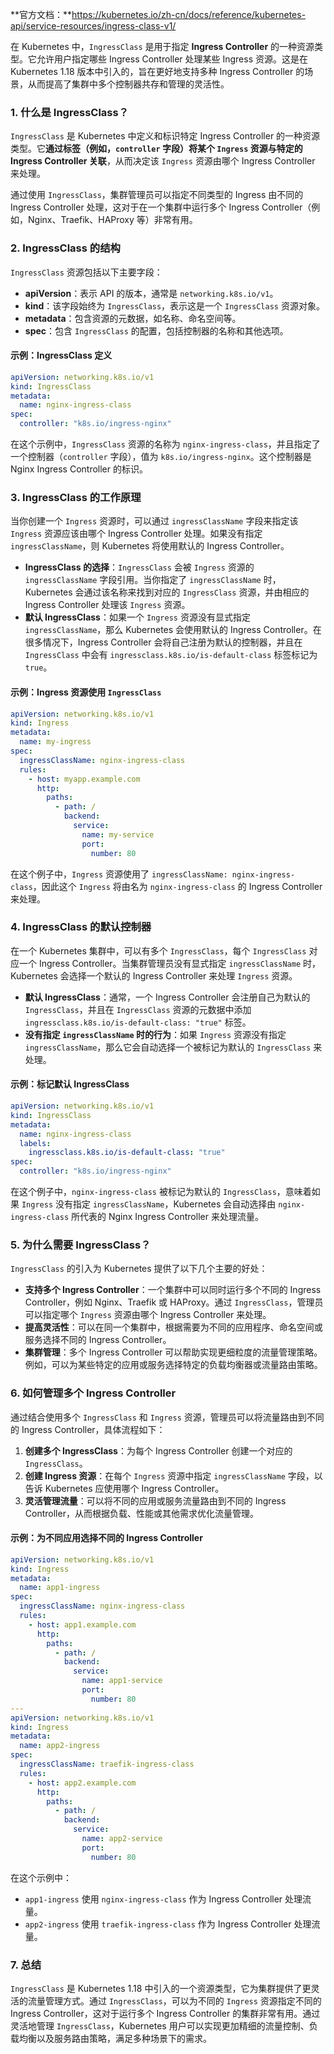 **官方文档：**https://kubernetes.io/zh-cn/docs/reference/kubernetes-api/service-resources/ingress-class-v1/

在 Kubernetes 中，`IngressClass` 是用于指定 **Ingress Controller** 的一种资源类型。它允许用户指定哪些 Ingress Controller 处理某些 Ingress 资源。这是在 Kubernetes 1.18 版本中引入的，旨在更好地支持多种 Ingress Controller 的场景，从而提高了集群中多个控制器共存和管理的灵活性。

### 1. **什么是 IngressClass？**

`IngressClass` 是 Kubernetes 中定义和标识特定 Ingress Controller 的一种资源类型。它**通过标签（例如，`controller` 字段）将某个 `Ingress` 资源与特定的 Ingress Controller 关联**，从而决定该 `Ingress` 资源由哪个 Ingress Controller 来处理。

通过使用 `IngressClass`，集群管理员可以指定不同类型的 Ingress 由不同的 Ingress Controller 处理，这对于在一个集群中运行多个 Ingress Controller（例如，Nginx、Traefik、HAProxy 等）非常有用。

### 2. **IngressClass 的结构**

`IngressClass` 资源包括以下主要字段：

- **apiVersion**：表示 API 的版本，通常是 `networking.k8s.io/v1`。
- **kind**：该字段始终为 `IngressClass`，表示这是一个 `IngressClass` 资源对象。
- **metadata**：包含资源的元数据，如名称、命名空间等。
- **spec**：包含 `IngressClass` 的配置，包括控制器的名称和其他选项。

#### 示例：IngressClass 定义
```yaml
apiVersion: networking.k8s.io/v1
kind: IngressClass
metadata:
  name: nginx-ingress-class
spec:
  controller: "k8s.io/ingress-nginx"
```

在这个示例中，`IngressClass` 资源的名称为 `nginx-ingress-class`，并且指定了一个控制器（`controller` 字段），值为 `k8s.io/ingress-nginx`。这个控制器是 Nginx Ingress Controller 的标识。

### 3. **IngressClass 的工作原理**

当你创建一个 `Ingress` 资源时，可以通过 `ingressClassName` 字段来指定该 `Ingress` 资源应该由哪个 Ingress Controller 处理。如果没有指定 `ingressClassName`，则 Kubernetes 将使用默认的 Ingress Controller。

- **IngressClass 的选择**：`IngressClass` 会被 `Ingress` 资源的 `ingressClassName` 字段引用。当你指定了 `ingressClassName` 时，Kubernetes 会通过该名称来找到对应的 `IngressClass` 资源，并由相应的 Ingress Controller 处理该 `Ingress` 资源。
- **默认 IngressClass**：如果一个 `Ingress` 资源没有显式指定 `ingressClassName`，那么 Kubernetes 会使用默认的 Ingress Controller。在很多情况下，Ingress Controller 会将自己注册为默认的控制器，并且在 `IngressClass` 中会有 `ingressclass.k8s.io/is-default-class` 标签标记为 `true`。

#### 示例：Ingress 资源使用 `IngressClass`
```yaml
apiVersion: networking.k8s.io/v1
kind: Ingress
metadata:
  name: my-ingress
spec:
  ingressClassName: nginx-ingress-class
  rules:
    - host: myapp.example.com
      http:
        paths:
          - path: /
            backend:
              service:
                name: my-service
                port:
                  number: 80
```

在这个例子中，`Ingress` 资源使用了 `ingressClassName: nginx-ingress-class`，因此这个 `Ingress` 将由名为 `nginx-ingress-class` 的 Ingress Controller 来处理。

### 4. **IngressClass 的默认控制器**

在一个 Kubernetes 集群中，可以有多个 `IngressClass`，每个 `IngressClass` 对应一个 Ingress Controller。当集群管理员没有显式指定 `ingressClassName` 时，Kubernetes 会选择一个默认的 Ingress Controller 来处理 `Ingress` 资源。

- **默认 IngressClass**：通常，一个 Ingress Controller 会注册自己为默认的 `IngressClass`，并且在 `IngressClass` 资源的元数据中添加 `ingressclass.k8s.io/is-default-class: "true"` 标签。
- **没有指定 `ingressClassName` 时的行为**：如果 `Ingress` 资源没有指定 `ingressClassName`，那么它会自动选择一个被标记为默认的 `IngressClass` 来处理。

#### 示例：标记默认 IngressClass
```yaml
apiVersion: networking.k8s.io/v1
kind: IngressClass
metadata:
  name: nginx-ingress-class
  labels:
    ingressclass.k8s.io/is-default-class: "true"
spec:
  controller: "k8s.io/ingress-nginx"
```

在这个例子中，`nginx-ingress-class` 被标记为默认的 `IngressClass`，意味着如果 `Ingress` 没有指定 `ingressClassName`，Kubernetes 会自动选择由 `nginx-ingress-class` 所代表的 Nginx Ingress Controller 来处理流量。

### 5. **为什么需要 IngressClass？**
`IngressClass` 的引入为 Kubernetes 提供了以下几个主要的好处：

- **支持多个 Ingress Controller**：一个集群中可以同时运行多个不同的 Ingress Controller，例如 Nginx、Traefik 或 HAProxy。通过 `IngressClass`，管理员可以指定哪个 `Ingress` 资源由哪个 Ingress Controller 来处理。
- **提高灵活性**：可以在同一个集群中，根据需要为不同的应用程序、命名空间或服务选择不同的 Ingress Controller。
- **集群管理**：多个 Ingress Controller 可以帮助实现更细粒度的流量管理策略。例如，可以为某些特定的应用或服务选择特定的负载均衡器或流量路由策略。

### 6. **如何管理多个 Ingress Controller**

通过结合使用多个 `IngressClass` 和 `Ingress` 资源，管理员可以将流量路由到不同的 Ingress Controller，具体流程如下：

1. **创建多个 IngressClass**：为每个 Ingress Controller 创建一个对应的 `IngressClass`。
2. **创建 Ingress 资源**：在每个 `Ingress` 资源中指定 `ingressClassName` 字段，以告诉 Kubernetes 应使用哪个 Ingress Controller。
3. **灵活管理流量**：可以将不同的应用或服务流量路由到不同的 Ingress Controller，从而根据负载、性能或其他需求优化流量管理。

#### 示例：为不同应用选择不同的 Ingress Controller
```yaml
apiVersion: networking.k8s.io/v1
kind: Ingress
metadata:
  name: app1-ingress
spec:
  ingressClassName: nginx-ingress-class
  rules:
    - host: app1.example.com
      http:
        paths:
          - path: /
            backend:
              service:
                name: app1-service
                port:
                  number: 80
---
apiVersion: networking.k8s.io/v1
kind: Ingress
metadata:
  name: app2-ingress
spec:
  ingressClassName: traefik-ingress-class
  rules:
    - host: app2.example.com
      http:
        paths:
          - path: /
            backend:
              service:
                name: app2-service
                port:
                  number: 80
```

在这个示例中：
- `app1-ingress` 使用 `nginx-ingress-class` 作为 Ingress Controller 处理流量。
- `app2-ingress` 使用 `traefik-ingress-class` 作为 Ingress Controller 处理流量。

### 7. **总结**
`IngressClass` 是 Kubernetes 1.18 中引入的一个资源类型，它为集群提供了更灵活的流量管理方式。通过 `IngressClass`，可以为不同的 `Ingress` 资源指定不同的 Ingress Controller，这对于运行多个 Ingress Controller 的集群非常有用。通过灵活地管理 `IngressClass`，Kubernetes 用户可以实现更加精细的流量控制、负载均衡以及服务路由策略，满足多种场景下的需求。